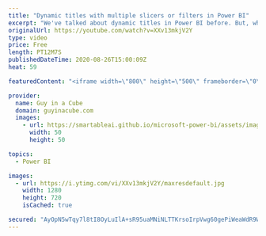 ```yaml
---
title: "Dynamic titles with multiple slicers or filters in Power BI"
excerpt: "We've talked about dynamic titles in Power BI before. But, what if you wanted to combine multiple values into that dynamic title. Patrick shows you how using a little DAX!  Download Sample: https://guyinacu.be/dynamictitlesample  📢 Become a member: https://guyinacu.be/membership \r \r *******************"
originalUrl: https://youtube.com/watch?v=XXv13mkjV2Y
type: video
price: Free
length: PT12M7S
publishedDateTime: 2020-08-26T15:00:09Z
heat: 59

featuredContent: "<iframe width=\"800\" height=\"500\" frameborder=\"0\" src=\"https://www.youtube.com/embed/XXv13mkjV2Y\" allow=\"accelerometer; autoplay; encrypted-media; gyroscope; picture-in-picture\" allowfullscreen></iframe>"

provider:
  name: Guy in a Cube
  domain: guyinacube.com
  images:
    - url: https://smartableai.github.io/microsoft-power-bi/assets/images/organizations/guyinacube.com-50x50.jpg
      width: 50
      height: 50

topics:
  - Power BI

images:
  - url: https://i.ytimg.com/vi/XXv13mkjV2Y/maxresdefault.jpg
    width: 1280
    height: 720
    isCached: true

secured: "AyOpN5wTqy7l8tI8OyLuIlA+sR95uaMNiNLTTKrsoIrpVwg60gePiWeaWdR9W6Xy4ht7/aaDq055GTf71dq/M2QS4xlgHU03MPqxrc2F9FSxztQaY7Z4xOUDgiJtfBQ+Fb/m3X5jUvttNsdSPsdQDek8RYcn/eaOy+B7K5zdH4eNm+PvQ7iyF6vroA86S2iaWWIbm/0/HoZ+3AhoCHAtvvP9khIFAgHp0HZVnptw2f9IR+OXnyvxDlUHUouYuz0WJ/pNghPSrEk1NoRJIE/juG5rFsi59UVsdMmLoV8Rq0VR7D9t52GqGI+JmHO9cCDVoP7bCSBcdLsBDjOvvupySpW6bOl9UpsqQWp8Hryu54wGnbdiqaQmntssoLd7Tt21Asr74fZpUQW6qOfDkAT63QFbaI373b4QPHuArHMf8wU=;ju8Y8KUYrdMRwHuRZXYz9w=="
---
```


